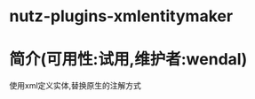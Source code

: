 nutz-plugins-xmlentitymaker
==================================

简介(可用性:试用,维护者:wendal)
==================================

使用xml定义实体,替换原生的注解方式
